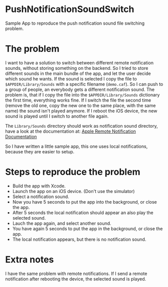# PushNotificationSoundSwitch
Sample App to reproduce the push notification sound file switching problem.

# The problem
I want to have a solution to switch between different remote notification sounds, without storing something on the backend. So I tried to store different sounds in the main bundle of the app, and let the user decide which sound he wants. If the sound is selected I copy the file to ```$APPDIR/Library/Sounds``` with a specific filename (```demo.caf```). So I can push to a group of people, an everybody gets a different notification sound. The problem is, that if I copy the file into the ```$APPDIR/Library/Sounds``` dictionary the first time, everything works fine. If I switch the file the second time (remove the old one, copy the new one to the same place, with the same name) the sound isn't played anymore. If I reboot the iOS device, the new sound is played until I switch to another file again.

The ```Library/Sounds``` directory should work as notification sound directory, have a look at the documentation at:
[Apple Remote Notification Documentation](https://developer.apple.com/library/ios/documentation/NetworkingInternet/Conceptual/RemoteNotificationsPG/Chapters/IPhoneOSClientImp.html#//apple_ref/doc/uid/TP40008194-CH103-SW1) 

So I have written a little sample app, this one uses local notifications, because they are easier to setup.

# Steps to reproduce the problem
- Build the app with Xcode.
- Launch the app on an iOS device. (Don't use the simulator)
- Select a notification sound.
- Now you have 5 seconds to put the app into the background, or close the app.
- After 5 seconds the local notification should appear an also play the selected sound.
- Lauch the app again, and select another sound.
- You have again 5 seconds to put the app in the background, or close the app.
- The local notification appears, but there is no notification sound.

# Extra notes
I have the same problem with remote notifications. If I send a remote notification after rebooting the device, the selected sound is played.

